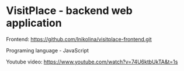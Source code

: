 # VisitPlace - backend web application

Frontend: https://github.com/lnikolina/visitplace-frontend.git

Programing language - JavaScript

Youtube video: https://www.youtube.com/watch?v=74U6ktbUkTA&t=1s
